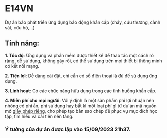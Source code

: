 # E14VN
Dự án báo phát triển ứng dụng báo động khẩn cấp (cháy, cứu thương, cảnh sát, cứu hộ,...)

## Tính năng:
**1. Tốc độ**: Ứng dụng và phần mềm được thiết kế để thao tác một cách rõ ràng, dễ sử dụng, không gây rối, có thể sử dụng trên mọi thiết bị thông minh có kết nối mạng.

**2. Tiện lợi**: Dễ dàng cài đặt, chỉ cần có số điện thoại là đủ để sử dụng ứng dụng.

**3. Linh hoạt**: Có các chức năng hữu dụng trong các tình huống khẩn cấp.

**4. Miễn phí cho mọi người**: Với ý định là một sản phẩm phi lợi nhuận nên nhông có phí ẩn, phí sử dụng hay bất kì một loại phí gì từ dự án mã nguồn mở [giấy phép riêng](https://github.com/E14VN/.github/blob/main/LICENSE.md), cho phép tạo bản sao chép để phục vụ mục đích học tập, tìm hiểu và cải tiến nền tảng.

### Ý tưởng của dự án được lập vào 15/09/2023 21h37.
